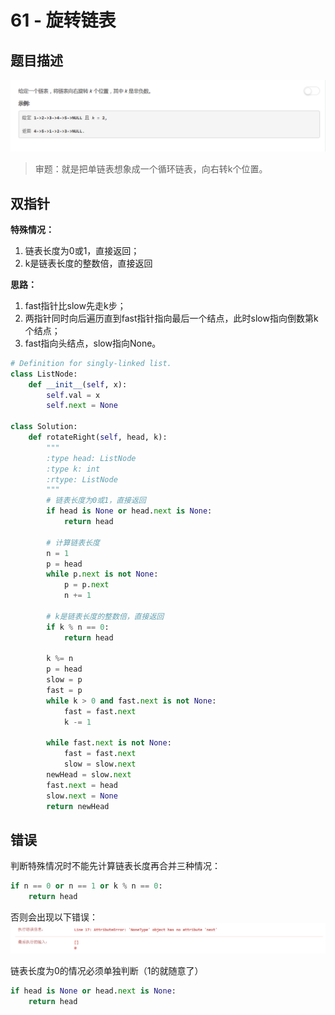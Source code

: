 # 61 - 旋转链表

## 题目描述
![problem](images/61.png)

>审题：就是把单链表想象成一个循环链表，向右转k个位置。

## 双指针
**特殊情况：**
1. 链表长度为0或1，直接返回；
2. k是链表长度的整数倍，直接返回

**思路：**
1. fast指针比slow先走k步；
2. 两指针同时向后遍历直到fast指针指向最后一个结点，此时slow指向倒数第k个结点；
3. fast指向头结点，slow指向None。
```python
# Definition for singly-linked list.
class ListNode:
    def __init__(self, x):
        self.val = x
        self.next = None

class Solution:
    def rotateRight(self, head, k):
        """
        :type head: ListNode
        :type k: int
        :rtype: ListNode
        """
        # 链表长度为0或1，直接返回
        if head is None or head.next is None:
        	return head

        # 计算链表长度
        n = 1
        p = head
        while p.next is not None:
        	p = p.next
        	n += 1

        # k是链表长度的整数倍，直接返回
        if k % n == 0:
        	return head

        k %= n
        p = head
        slow = p
        fast = p
        while k > 0 and fast.next is not None:
        	fast = fast.next
        	k -= 1

        while fast.next is not None:
        	fast = fast.next
        	slow = slow.next
        newHead = slow.next
        fast.next = head
        slow.next = None
        return newHead
```

## 错误
判断特殊情况时不能先计算链表长度再合并三种情况：
```python
if n == 0 or n == 1 or k % n == 0:
	return head
```
否则会出现以下错误：
![error](images/error.png)

链表长度为0的情况必须单独判断（1的就随意了）
```python
if head is None or head.next is None:
    return head
```